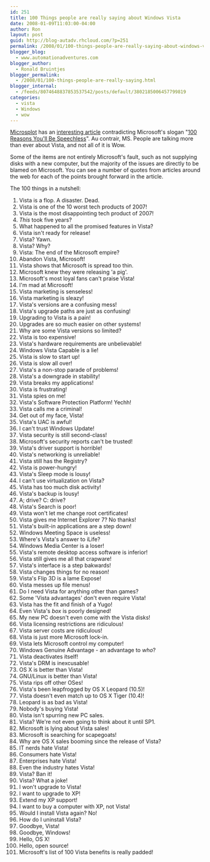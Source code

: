 ```yaml
---
id: 251
title: 100 Things people are really saying about Windows Vista
date: 2008-01-09T11:03:00-04:00
author: Ron
layout: post
guid: http://blog-autadv.rhcloud.com/?p=251
permalink: /2008/01/100-things-people-are-really-saying-about-windows-vista.html
blogger_blog:
  - www.automationadventures.com
blogger_author:
  - Ronald Bruintjes
blogger_permalink:
  - /2008/01/100-things-people-are-really-saying.html
blogger_internal:
  - /feeds/8074648837853537542/posts/default/3802185006457799819
categories:
  - vista
  - Windows
  - wow
---
```

[Microsplot](http://www.microsplot.com/) has an [interesting article](http://www.microsplot.com/news/2007/12/anything_speechless_100_things_people_are_really_saying_about_windows_vista) contradicting Microsoft's slogan "[100 Reasons You'll Be Speechless](http://www.microsoft.com/windows/products/windowsvista/100reasons.mspx?wt_svl=10288VHa1&mg_id=10288VHb1)". Au contrair, MS. People are talking more than ever about Vista, and not all of it is Wow.

Some of the items are not entirely Microsoft's fault, such as not supplying disks with a new computer, but the majority of the issues are directly to be blamed on Microsoft. You can see a number of quotes from articles around the web for each of the points brought forward in the article.

The 100 things in a nutshell:

  1. Vista is a flop. A disaster. Dead.
  2. Vista is one of the 10 worst tech products of 2007!
  3. Vista is the most disappointing tech product of 2007!
  4. _This_ took five years?
  5. What happened to all the promised features in Vista?
  6. Vista isn't ready for release!
  7. Vista? Yawn.
  8. Vista? Why?
  9. Vista: The end of the Microsoft empire?
 10. Abandon Vista, Microsoft!
 11. Vista shows that Microsoft is spread too thin.
 12. Microsoft knew they were releasing 'a pig'.
 13. Microsoft's most loyal fans can't praise Vista!
 14. I'm mad at Microsoft!
 15. Vista marketing is senseless!
 16. Vista marketing is sleazy!
 17. Vista's versions are a confusing mess!
 18. Vista's upgrade paths are just as confusing!
 19. Upgrading to Vista is a pain!
 20. Upgrades are so much easier on other systems!
 21. Why are some Vista versions so limited?
 22. Vista is too expensive!
 23. Vista's hardware requirements are unbelievable!
 24. Windows Vista Capable is a lie!
 25. Vista is slow to start up!
 26. Vista is slow all over!
 27. Vista's a non-stop parade of problems!
 28. Vista's a downgrade in stability!
 29. Vista breaks my applications!
 30. Vista is frustrating!
 31. Vista spies on me!
 32. Vista's Software Protection Platform! Yechh!
 33. Vista calls me a criminal!
 34. Get out of my face, Vista!
 35. Vista's UAC is awful!
 36. I can't trust Windows Update!
 37. Vista security is still second-class!
 38. Microsoft's security reports can't be trusted!
 39. Vista's driver support is horrible!
 40. Vista's networking is unreliable!
 41. Vista still has the Registry?
 42. Vista is power-hungry!
 43. Vista's Sleep mode is lousy!
 44. I can't use virtualization on Vista?
 45. Vista has too much disk activity!
 46. Vista's backup is lousy!
 47. A; drive? C: drive?
 48. Vista's Search is poor!
 49. Vista won't let me change root certificates!
 50. Vista gives me Internet Explorer 7? No thanks!
 51. Vista's built-in applications are a step down!
 52. Windows Meeting Space is useless!
 53. Where's Vista's answer to iLife?
 54. Windows Media Center is a loser!
 55. Vista's remote desktop access software is inferior!
 56. Vista still gives me all that crapware!
 57. Vista's interface is a step bakwards!
 58. Vista changes things for no reason!
 59. Vista's Flip 3D is a lame Expose!
 60. Vista messes up file menus!
 61. Do I need Vista for anything other than games?
 62. Some 'Vista advantages' don't even require Vista!
 63. Vista has the fit and finish of a Yugo!
 64. Even Vista's _box_ is poorly designed!
 65. My new PC doesn't even come with the Vista disks!
 66. Vista licensing restrictions are ridiculous!
 67. Vista server costs are ridiculous!
 68. Vista is just more Microsoft lock-in.
 69. Vista lets Microsoft control my computer!
 70. Windows Genuine Advantage - an advantage to _who_?
 71. Vista deactivates itself!
 72. Vista's DRM is inexcusable!
 73. OS X is better than Vista!
 74. GNU/Linux is better than Vista!
 75. Vista rips off other OSes!
 76. Vista's been leapfrogged by OS X Leopard (10.5)!
 77. Vista doesn't even match up to OS X Tiger (10.4)!
 78. Leopard is as bad as Vista!
 79. Nobody's buying Vista!
 80. Vista isn't spurring new PC sales.
 81. Vista? We're not even going to think about it until SP1.
 82. Microsoft is lying about Vista sales!
 83. Microsoft is searching for scapegoats!
 84. Why are OS X sales booming since the release of Vista?
 85. IT nerds hate Vista!
 86. Consumers hate Vista!
 87. Enterprises hate Vista!
 88. Even the industry hates Vista!
 89. Vista? Ban it!
 90. Vista? What a joke!
 91. I won't upgrade to Vista!
 92. I want to upgrade to XP!
 93. Extend my XP support!
 94. I want to buy a computer with XP, not Vista!
 95. Would I install Vista again? No!
 96. How do I uninstall Vista?
 97. Goodbye, Vista!
 98. Goodbye, Windows!
 99. Hello, OS X!
100. Hello, open source!
101. Microsoft's list of 100 Vista benefits is really padded!